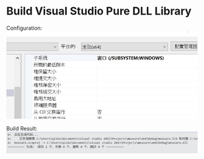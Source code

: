 # Build Visual Studio Pure DLL Library

Configuration: <br>
<img src="pics/config.JPG" width="%50">

Build Result: <br>
<img src="pics/build.JPG" width="%45">
